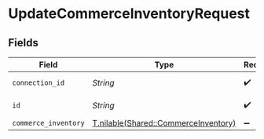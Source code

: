 # UpdateCommerceInventoryRequest


## Fields

| Field                                                                            | Type                                                                             | Required                                                                         | Description                                                                      |
| -------------------------------------------------------------------------------- | -------------------------------------------------------------------------------- | -------------------------------------------------------------------------------- | -------------------------------------------------------------------------------- |
| `connection_id`                                                                  | *String*                                                                         | :heavy_check_mark:                                                               | ID of the connection                                                             |
| `id`                                                                             | *String*                                                                         | :heavy_check_mark:                                                               | ID of the Inventory                                                              |
| `commerce_inventory`                                                             | [T.nilable(Shared::CommerceInventory)](../../models/shared/commerceinventory.md) | :heavy_minus_sign:                                                               | N/A                                                                              |